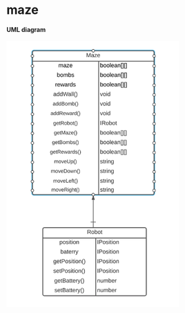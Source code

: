 # maze


#### UML diagram


<img src="/files/UML.png" alt="UML diagram"
	title="A uml diagram" width="400" />
